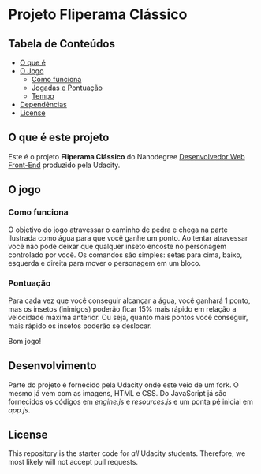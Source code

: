 # Projeto Fliperama Clássico

## Tabela de Conteúdos
* [O que é](#o-que-é-este-projeto)
* [O Jogo](#o-jogo)
  * [Como funciona](#como-funciona)
  * [Jogadas e Pontuação](#jogadas-e-pontuação)
  * [Tempo](#tempo)
* [Dependências](#dependências)
* [License](#license)

## O que é este projeto

Este é o projeto **Fliperama Clássico** do Nanodegree [Desenvolvedor Web Front-End](https://br.udacity.com/course/front-end-web-developer-nanodegree--nd001#) produzido pela Udacity.

## O jogo
### Como funciona
O objetivo do jogo atravessar o caminho de pedra e chega na parte ilustrada como água para que você ganhe um ponto. Ao tentar atravessar você não pode deixar que qualquer inseto encoste no personagem controlado por você. Os comandos são simples: setas para cima, baixo, esquerda e direita para mover o personagem em um bloco.

### Pontuação
Para cada vez que você conseguir alcançar a água, você ganhará 1 ponto, mas os insetos (inimigos) poderão ficar 15% mais rápido em relação a velocidade máxima anterior. Ou seja, quanto mais pontos você conseguir, mais rápido os insetos poderão se deslocar.

Bom jogo!

## Desenvolvimento
Parte do projeto é fornecido pela Udacity onde este veio de um fork. O mesmo já vem com as imagens, HTML e CSS. Do JavaScript já são fornecidos os códigos em _engine.js_ e _resources.js_ e um ponta pé inicial em _app.js_.

## License

This repository is the starter code for _all_ Udacity students. Therefore, we most likely will not accept pull requests.